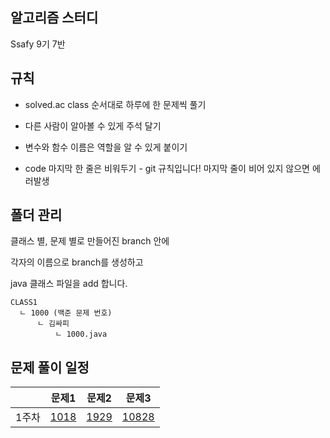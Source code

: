 ## 알고리즘 스터디
Ssafy 9기 7반





## 규칙
- solved.ac class 순서대로 하루에 한 문제씩 풀기

- 다른 사람이 알아볼 수 있게 주석 달기

- 변수와 함수 이름은 역할을 알 수 있게 붙이기

- code 마지막 한 줄은 비워두기
        - git 규칙입니다! 마지막 줄이 비어 있지 않으면 에러발생





## 폴더 관리
클래스 별, 문제 별로 만들어진 branch 안에 

각자의 이름으로 branch를 생성하고 

java 클래스 파일을 add 합니다.

````
CLASS1
  ㄴ 1000 (백준 문제 번호)
      ㄴ 김싸피
          ㄴ 1000.java
````





## 문제 풀이 일정
|   | 문제1 | 문제2 | 문제3 |
|---|---|---|---|
| 1주차 | [1018](https://www.acmicpc.net/problem/1018) | [1929](https://www.acmicpc.net/problem/1929) | [10828](https://www.acmicpc.net/problem/10828) |





